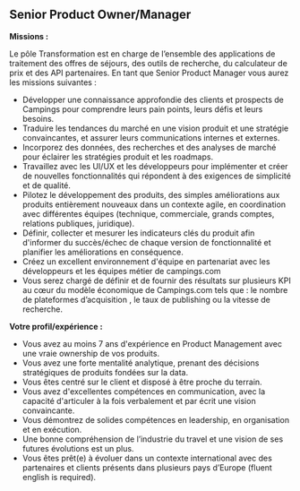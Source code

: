 ## Senior Product Owner/Manager

**Missions :**

Le pôle Transformation est en charge de l’ensemble des applications de traitement des offres de séjours, des outils de recherche, du calculateur de prix et des API partenaires. En tant que Senior Product Manager vous aurez les missions suivantes :

* Développer une connaissance approfondie des clients et prospects de Campings pour comprendre leurs pain points, leurs défis et leurs besoins.
* Traduire les tendances du marché en une vision produit et une stratégie convaincantes, et assurer leurs communications internes et externes.
* Incorporez des données, des recherches et des analyses de marché pour éclairer les stratégies produit et les roadmaps.
* Travaillez avec les UI/UX et les développeurs pour implémenter et créer de nouvelles fonctionnalités qui répondent à des exigences de simplicité et de qualité.
* Pilotez le développement des produits, des simples améliorations aux produits entièrement nouveaux dans un contexte agile, en coordination avec différentes équipes (technique, commerciale, grands comptes, relations publiques, juridique).
* Définir, collecter et mesurer les indicateurs clés du produit afin d'informer du succès/échec de chaque version de fonctionnalité et planifier les améliorations en conséquence.
* Créez un excellent environnement d'équipe en partenariat avec les développeurs et les équipes métier de campings.com
* Vous serez chargé de définir et de fournir des résultats sur plusieurs KPI au cœur du modèle économique de Campings.com tels que : le nombre de plateformes d’acquisition , le taux de publishing ou la vitesse de recherche.

**Votre profil/expérience :**

* Vous avez au moins 7 ans d'expérience en Product Management avec une vraie ownership de vos produits.
* Vous avez une forte mentalité analytique, prenant des décisions stratégiques de produits fondées sur la data.
* Vous êtes centré sur le client et disposé à être proche du terrain.
* Vous avez d'excellentes compétences en communication, avec la capacité d'articuler à la fois verbalement et par écrit une vision convaincante.
* Vous démontrez de solides compétences en leadership, en organisation et en exécution.
* Une bonne compréhension de l’industrie du travel et une vision de ses futures évolutions est un plus.
* Vous êtes prêt(e) à évoluer dans un contexte international avec des partenaires et clients présents dans plusieurs pays d’Europe (fluent english is required).